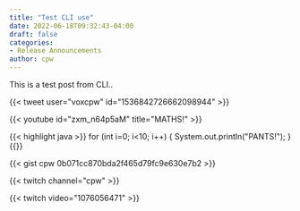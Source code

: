 ```yaml
---
title: "Test CLI use"
date: 2022-06-18T09:32:43-04:00
draft: false
categories:
- Release Announcements
author: cpw
---
```


This is a test post from CLI..

{{< tweet user="voxcpw" id="1536842726662098944" >}}

{{< youtube id="zxm_n64p5aM" title="MATHS!" >}}

{{< highlight java >}}
for (int i=0; i<10; i++) {
	System.out.println("PANTS!");
}
{{</highlight>}}

{{< gist cpw 0b071cc870bda2f465d79fc9e630e7b2 >}}

{{< twitch channel="cpw" >}}

{{< twitch video="1076056471" >}}
